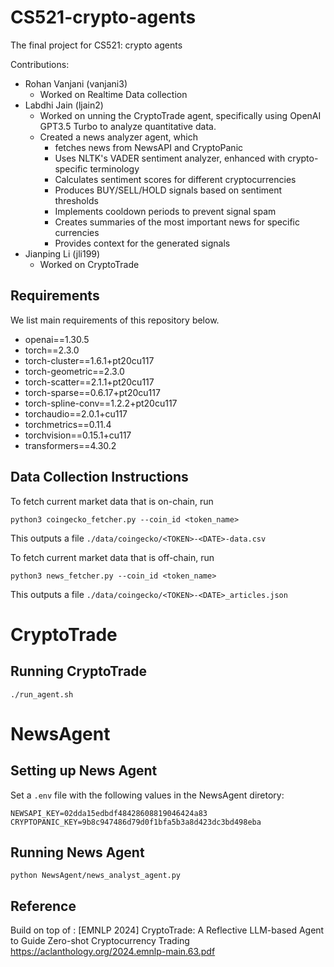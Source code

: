 # CS521-crypto-agents

The final project for CS521: crypto agents

Contributions:

- Rohan Vanjani (vanjani3)
  * Worked on Realtime Data collection
- Labdhi Jain (ljain2)
  * Worked on unning the CryptoTrade agent, specifically using OpenAI GPT3.5 Turbo to analyze quantitative data. 
  * Created a news analyzer agent, which 
    * fetches news from NewsAPI and CryptoPanic
    * Uses NLTK's VADER sentiment analyzer, enhanced with crypto-specific terminology
    * Calculates sentiment scores for different cryptocurrencies
    * Produces BUY/SELL/HOLD signals based on sentiment thresholds
    * Implements cooldown periods to prevent signal spam
    * Creates summaries of the most important news for specific currencies
    * Provides context for the generated signals
- Jianping Li (jli199)
  * Worked on CryptoTrade


## Requirements
We list main requirements of this repository below. 

- openai==1.30.5
- torch==2.3.0
- torch-cluster==1.6.1+pt20cu117
- torch-geometric==2.3.0
- torch-scatter==2.1.1+pt20cu117
- torch-sparse==0.6.17+pt20cu117
- torch-spline-conv==1.2.2+pt20cu117
- torchaudio==2.0.1+cu117
- torchmetrics==0.11.4
- torchvision==0.15.1+cu117
- transformers==4.30.2



## Data Collection Instructions

To fetch current market data that is on-chain, run

```$
python3 coingecko_fetcher.py --coin_id <token_name>
```

This outputs a file `./data/coingecko/<TOKEN>-<DATE>-data.csv`

To fetch current market data that is off-chain, run

```$
python3 news_fetcher.py --coin_id <token_name>
```

This outputs a file `./data/coingecko/<TOKEN>-<DATE>_articles.json`
# CryptoTrade
## Running CryptoTrade
  ``` 
  ./run_agent.sh
  ```
# NewsAgent

## Setting up News Agent
Set a `.env` file with the following values in the NewsAgent diretory:

``` 
NEWSAPI_KEY=02dda15edbdf48428608819046424a83
CRYPTOPANIC_KEY=9b8c947486d79d0f1bfa5b3a8d423dc3bd498eba 
```

## Running  News Agent
``` python NewsAgent/news_analyst_agent.py ```

## Reference
Build on top of :
[EMNLP 2024] CryptoTrade: A Reflective LLM-based Agent to Guide Zero-shot Cryptocurrency Trading https://aclanthology.org/2024.emnlp-main.63.pdf

